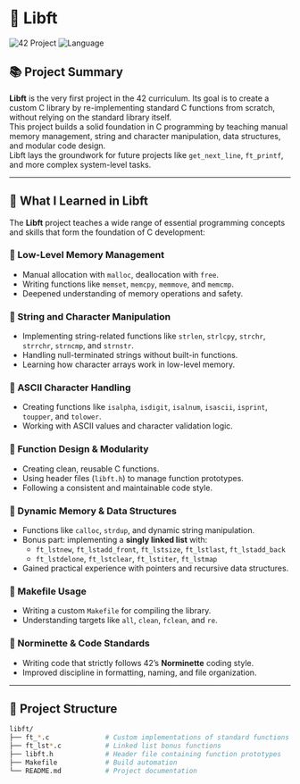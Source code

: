 # 🧱 Libft

![42 Project](https://img.shields.io/badge/42%20Network-Libft-blue?style=for-the-badge)
![Language](https://img.shields.io/badge/Language-C-blue?style=for-the-badge)

## 📚 Project Summary

**Libft** is the very first project in the 42 curriculum. Its goal is to create a custom C library by re-implementing standard C functions from scratch, without relying on the standard library itself.  
This project builds a solid foundation in C programming by teaching manual memory management, string and character manipulation, data structures, and modular code design.  
Libft lays the groundwork for future projects like `get_next_line`, `ft_printf`, and more complex system-level tasks.

---

## 🧠 What I Learned in Libft

The **Libft** project teaches a wide range of essential programming concepts and skills that form the foundation of C development:

### 🔹 Low-Level Memory Management
- Manual allocation with `malloc`, deallocation with `free`.
- Writing functions like `memset`, `memcpy`, `memmove`, and `memcmp`.
- Deepened understanding of memory operations and safety.

### 🔹 String and Character Manipulation
- Implementing string-related functions like `strlen`, `strlcpy`, `strchr`, `strrchr`, `strncmp`, and `strnstr`.
- Handling null-terminated strings without built-in functions.
- Learning how character arrays work in low-level memory.

### 🔹 ASCII Character Handling
- Creating functions like `isalpha`, `isdigit`, `isalnum`, `isascii`, `isprint`, `toupper`, and `tolower`.
- Working with ASCII values and character validation logic.

### 🔹 Function Design & Modularity
- Creating clean, reusable C functions.
- Using header files (`libft.h`) to manage function prototypes.
- Following a consistent and maintainable code style.

### 🔹 Dynamic Memory & Data Structures
- Functions like `calloc`, `strdup`, and dynamic string manipulation.
- Bonus part: implementing a **singly linked list** with:
  - `ft_lstnew`, `ft_lstadd_front`, `ft_lstsize`, `ft_lstlast`, `ft_lstadd_back`
  - `ft_lstdelone`, `ft_lstclear`, `ft_lstiter`, `ft_lstmap`
- Gained practical experience with pointers and recursive data structures.

### 🔹 Makefile Usage
- Writing a custom `Makefile` for compiling the library.
- Understanding targets like `all`, `clean`, `fclean`, and `re`.

### 🔹 Norminette & Code Standards
- Writing code that strictly follows 42’s **Norminette** coding style.
- Improved discipline in formatting, naming, and file organization.

---

## 📁 Project Structure

```bash
libft/
├── ft_*.c              # Custom implementations of standard functions
├── ft_lst*.c           # Linked list bonus functions
├── libft.h             # Header file containing function prototypes
├── Makefile            # Build automation
└── README.md           # Project documentation
